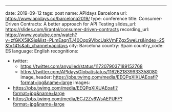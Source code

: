 ---
date: 2019-09-12
tags: post
name: APIdays Barcelona
url: https://www.apidays.co/barcelona2019/
type: conference
title: Consumer-Driven Contracts: A better approach for API Testing
slides_url: https://slides.com/lirantal/consumer-driven-contracts
recording_url: https://www.youtube.com/watch?v=zfGKX5iKSis&list=PLmEaqnTJ40Oqo9VlbcUakVmFZgx5weLrs&index=25&t=141s&ab_channel=apidays
city: Barcelona
country: Spain
country_code: ES
language: English
recognitions:
  - twitter:
    - https://twitter.com/anyulled/status/1172079037189152768
    - https://twitter.com/APIdaysGlobal/status/1162621839933358080
image_header: https://pbs.twimg.com/media/EEQPqXlXUAEoafi?format=jpg&name=large
images:
  - https://pbs.twimg.com/media/EEQPqXlXUAEoafi?format=jpg&name=large
  - https://pbs.twimg.com/media/ECJ2Zv6WsAEPUFF?format=jpg&name=large

